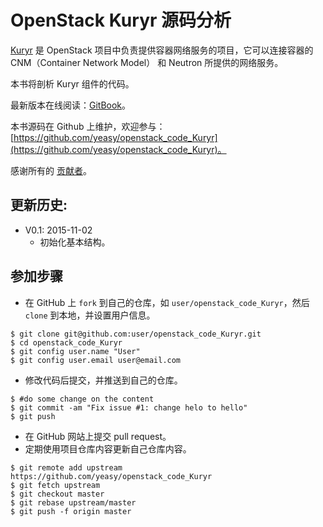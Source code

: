 OpenStack Kuryr 源码分析
============
[Kuryr](https://wiki.openstack.org/wiki/Kuryr) 是 OpenStack 项目中负责提供容器网络服务的项目，它可以连接容器的 CNM（Container Network Model） 和 Neutron 所提供的网络服务。

本书将剖析 Kuryr 组件的代码。

最新版本在线阅读：[GitBook](https://www.gitbook.io/book/yeasy/openstack_code_Kuryr)。

本书源码在 Github 上维护，欢迎参与： [https://github.com/yeasy/openstack_code_Kuryr](https://github.com/yeasy/openstack_code_Kuryr)。

感谢所有的 [贡献者](https://github.com/yeasy/openstack_code_Kuryr/graphs/contributors)。

## 更新历史:
* V0.1: 2015-11-02
	* 初始化基本结构。


## 参加步骤
* 在 GitHub 上 `fork` 到自己的仓库，如 `user/openstack_code_Kuryr`，然后 `clone` 到本地，并设置用户信息。
```
$ git clone git@github.com:user/openstack_code_Kuryr.git
$ cd openstack_code_Kuryr
$ git config user.name "User"
$ git config user.email user@email.com
```

* 修改代码后提交，并推送到自己的仓库。
```
$ #do some change on the content
$ git commit -am "Fix issue #1: change helo to hello"
$ git push
```

* 在 GitHub 网站上提交 pull request。
* 定期使用项目仓库内容更新自己仓库内容。
```
$ git remote add upstream https://github.com/yeasy/openstack_code_Kuryr
$ git fetch upstream
$ git checkout master
$ git rebase upstream/master
$ git push -f origin master
```
